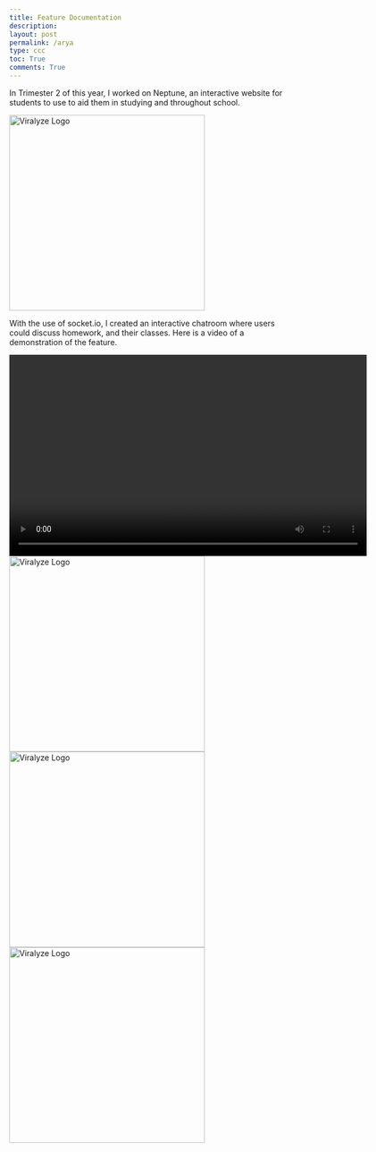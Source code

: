 ```yaml
---
title: Feature Documentation
description: 
layout: post
permalink: /arya
type: ccc
toc: True
comments: True
---
```


In Trimester 2 of this year, I worked on Neptune, an interactive website for students to use to aid them in studying and throughout school. 

<img src="{{site.baseurl}}/images/Neptune.png" alt="Viralyze Logo" width=350 class="logo" />

With the use of socket.io, I created an interactive chatroom where users could discuss homework, and their classes. Here is a video of a demonstration of the feature.

<video width="640" height="360" controls>
  <source src="{{site.baseurl}}/images/neptune chatroom.mp4" type="video/mp4">
  Your browser does not support the video tag.
</video>

<img src="{{site.baseurl}}/images/cspcoursepredictor.png" alt="Viralyze Logo" width=350 class="logo" />

<img src="{{site.baseurl}}/images/practiceexaminputs.png" alt="Viralyze Logo" width=350 class="logo" />

<img src="{{site.baseurl}}/images/actualscore.png" alt="Viralyze Logo" width=350 class="logo" />

